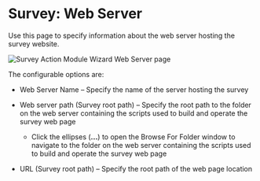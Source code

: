 # Survey: Web Server

Use this page to specify information about the web server hosting the survey website.

![Survey Action Module Wizard Web Server page](/img/product_docs/accessanalyzer/accessanalyzer/enterpriseauditor/admin/action/survey/webserver.png)

The configurable options are:

- Web Server Name – Specify the name of the server hosting the survey
- Web server path (Survey root path) – Specify the root path to the folder on the web server containing the scripts used to build and operate the survey web page

  - Click the ellipses (__...__) to open the Browse For Folder window to navigate to the folder on the web server containing the scripts used to build and operate the survey web page
- URL (Survey root path) – Specify the root path of the web page location
